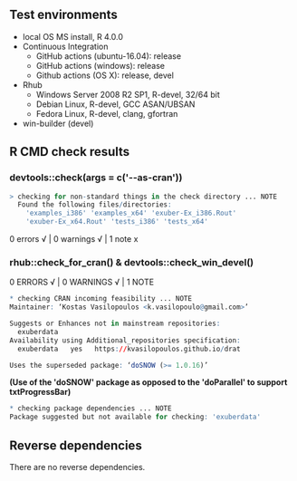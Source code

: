 ## Test environments

* local OS MS install, R 4.0.0
* Continuous Integration
  * GitHub actions (ubuntu-16.04): release
  * GitHub actions (windows): release
  * Github actions (OS X): release, devel
* Rhub
  * Windows Server 2008 R2 SP1, R-devel, 32/64 bit
  * Debian Linux, R-devel, GCC ASAN/UBSAN
  * Fedora Linux, R-devel, clang, gfortran
* win-builder (devel)

## R CMD check results 

### devtools::check(args = c('--as-cran'))  

```r
> checking for non-standard things in the check directory ... NOTE
  Found the following files/directories:
    'examples_i386' 'examples_x64' 'exuber-Ex_i386.Rout'
    'exuber-Ex_x64.Rout' 'tests_i386' 'tests_x64'
```
0 errors √ | 0 warnings √ | 1 note x

   
### rhub::check_for_cran() & devtools::check_win_devel()

0 ERRORS √ | 0 WARNINGS √ | 1 NOTE

```r
* checking CRAN incoming feasibility ... NOTE
Maintainer: ‘Kostas Vasilopoulos <k.vasilopoulo@gmail.com>’

Suggests or Enhances not in mainstream repositories:
  exuberdata
Availability using Additional_repositories specification:
  exuberdata   yes   https://kvasilopoulos.github.io/drat

Uses the superseded package: ‘doSNOW (>= 1.0.16)’
```
  **(Use of the 'doSNOW' package as opposed to the 'doParallel' to support txtProgressBar)**
```r
* checking package dependencies ... NOTE
Package suggested but not available for checking: 'exuberdata'
```

## Reverse dependencies

There are no reverse dependencies.




